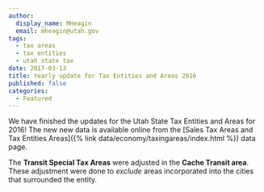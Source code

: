 ```yaml
---
author:
  display_name: MHeagin
  email: mheagin@utah.gov
tags:
  - tax areas
  - tax entities
  - utah state tax
date: 2017-03-13
title: Yearly update for Tax Entities and Areas 2016
published: false
categories:
  - Featured
---
```


We have finished the updates for the Utah State Tax Entities and Areas for 2016!
The new new data is available online from the [Sales Tax Areas and Tax Entities Areas]({% link data/economy/taxingareas/index.html %}) data page.

The **Transit Special Tax Areas** were adjusted in the **Cache Transit area**. These adjustment were done to _exclude_ areas incorporated into the cities that surrounded the entity.
